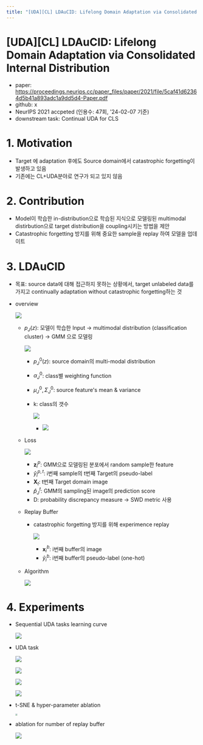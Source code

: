 ```yaml
---
title: "[UDA][CL] LDAuCID: Lifelong Domain Adaptation via Consolidated Internal Distribution"
---
```

# [UDA][CL] LDAuCID: Lifelong Domain Adaptation via Consolidated Internal Distribution

- paper: https://proceedings.neurips.cc/paper_files/paper/2021/file/5caf41d62364d5b41a893adc1a9dd5d4-Paper.pdf
- github: x
- NeurIPS 2021 accpeted (인용수: 47회, '24-02-07 기준)
- downstream task: Continual UDA for CLS

# 1. Motivation

- Target 에 adaptation 후에도 Source domain에서 catastrophic forgetting이 발생하고 있음
- 기존에는 CL+UDA분야로 연구가 되고 있지 않음

# 2. Contribution

- Model이 학습한 in-distribution으로 학습된 지식으로 모델링된 multimodal distirbution으로 target distribution을 coupling시키는 방법을 제안
- Catastrophic forgetting 방지를 위해 중요한 sample을 replay 하여 모델을 업데이트

# 3. LDAuCID

- 목표: source data에 대해 접근하지 못하는 상황에서, target unlabeled data를 가지고 continually adaptation without catastrophic forgetting하는 것

- overview

  <img src="../images/2024-02-07/image-20240207005615651.png">

  - $p_J(z)$: 모델이 학습한 Input $\to$ multimodal distribution (classification cluster) $\to$ GMM 으로 모델링

    ![](../images/2024-02-07/image-20240207005749943.png)

    - $p_J^0(z)$: source domain의 multi-modal distribution

    - $\alpha_J^0$: class별 weighting function

    - $\mu_J^0, \Sigma_J^0$: source feature's mean & variance

    - k: class의 갯수

      ![](../images/2024-02-07/image-20240207013028742.png)

      - ![](../images/2024-02-07/image-20240207013137517.png)

  - Loss

    ![](../images/2024-02-07/image-20240207013401131.png)

    - **z**$_i^p$: GMM으로 모델링된 분포에서 random sample한 feature
    - $\hat{y}_i^{p,t}$: i번째 sample의 t번째 Target의 pseudo-label
    - **X**$_t$: t번째 Target domain image
    - $\hat{p}_J^t$: GMM의 sampling된 image의 prediction score
    - D: probability discrepancy measure $\to$ SWD metric 사용

  - Replay Buffer

    - catastrophic forgetting 방지를 위해 experimence replay

      ![](../images/2024-02-07/image-20240207013920311.png)

      - **x**$^b_i$: i번째 buffer의 image
      - $\hat{y}_i^b$: i번째 buffer의 pseudo-label (one-hot)

  - Algorithm

    <img src="../images/2024-02-07/image-20240207014044747.png">

# 4. Experiments

- Sequential UDA tasks learning curve

  ![](../images/2024-02-07/image-20240207014131618.png)

- UDA task

  ![](../images/2024-02-07/image-20240207014155356.png)

  ![](../images/2024-02-07/image-20240207014218200.png)

  ![](../images/2024-02-07/image-20240207014232509.png)

  ![](../images/2024-02-07/image-20240207014244632.png)

- t-SNE & hyper-parameter ablation

  <img src="../images/2024-02-07/image-20240207014312509.png" style="zoom:33%;" />

- ablation for number of replay buffer

  ![](../images/2024-02-07/image-20240207014343587.png)
